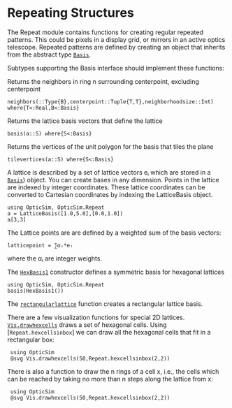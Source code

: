 # Repeating Structures

The Repeat module contains functions for creating regular repeated patterns. This could be pixels in a display grid, or mirrors in an active optics telescope. Repeated patterns are defined by creating an object that inherits from the abstract type [`Basis`](@ref).

Subtypes supporting the Basis interface should implement these functions:

Returns the neighbors in ring n surrounding centerpoint, excluding centerpoint
```
neighbors(::Type{B},centerpoint::Tuple{T,T},neighborhoodsize::Int) where{T<:Real,B<:Basis}
```
Returns the lattice basis vectors that define the lattice
```
basis(a::S) where{S<:Basis}
```
Returns the vertices of the unit polygon for the basis that tiles the plane 
```
tilevertices(a::S) where{S<:Basis}
```

A lattice is described by a set of lattice vectors eᵢ which are stored in a [`Basis`](@ref)) object. You can create bases in any dimension. Points in the lattice are indexed by integer coordinates. These lattice coordinates can be converted to Cartesian coordinates by indexing the LatticeBasis object. 
``` @example example
using OpticSim, OpticSim.Repeat
a = LatticeBasis([1.0,5.0],[0.0,1.0])
a[3,3]
```

The Lattice points are are defined by a weighted sum of the basis vectors:
```
latticepoint = ∑αᵢ*eᵢ
```
where the αᵢ are integer weights.

The [`HexBasis1`](@ref) constructor defines a symmetric basis for hexagonal lattices 
```@example example
using OpticSim, OpticSim.Repeat
basis(HexBasis1())
```
The [`rectangularlattice`](@ref) function creates a rectangular lattice basis. 

There are a few visualization functions for special 2D lattices. [`Vis.drawhexcells`](@ref) draws a set of hexagonal cells. Using [`Repeat.hexcellsinbox`] we can draw all the hexagonal cells that fit in a rectangular box:
```@example example
 using OpticSim
 @svg Vis.drawhexcells(50,Repeat.hexcellsinbox(2,2))
```
There is also a function to draw the n rings of a cell x, i.e., the cells which can be reached by taking no more than n steps along the lattice from x:
```@example example
 using OpticSim
 @svg Vis.drawhexcells(50,Repeat.hexcellsinbox(2,2))
 ```

